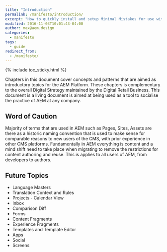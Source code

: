 ```yaml
---
title: "Introduction"
permalink: /manifesto/introduction/
excerpt: "How to quickly install and setup Minimal Mistakes for use with GitHub Pages."
modified: 2016-11-03T10:01:43-04:00
author: max@aem.design
categories:
  - manifesto
tags:
  - guide
redirect_from:
  - /manifesto/
---
```


{% include toc_sticky.html %}

Chapters in this document cover concepts and patterns that are aimed as introductory topics for the AEM Platform. These chapters is complementary to the overall Digital Strategy maintained by the Digital Retail Business. This document is a living document is aimed at being used as a tool to socialise the practice of AEM at any company.


## Word of Caution

Majority of terms that are used in AEM such as Pages, Sites, Assets are there as a historic naming convention that is used to make sense for comparable reasons to new users of the CMS, with prior experience in other CMS platforms. Fundamentally in AEM everything is content and a mind shift need to take place when migrating to remove the restrictions for content authoring and reuse. This is applies to all users of AEM, from developers to authors.

## Future Topics

* Language Masters
* Translation Context and Rules
* Projects - Calendar View
* Inbox
* Comparison Diff
* Forms
* Content Fragments
* Experience Fragments
* Templates and Template Editor
* Apps
* Social
* Screens
